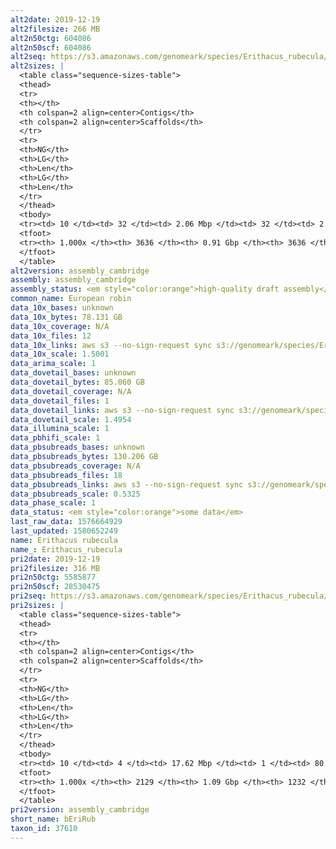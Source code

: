 ```yaml
---
alt2date: 2019-12-19
alt2filesize: 266 MB
alt2n50ctg: 604086
alt2n50scf: 604086
alt2seq: https://s3.amazonaws.com/genomeark/species/Erithacus_rubecula/bEriRub2/assembly_cambridge/bEriRub2.alt.asm.20191219.fasta.gz
alt2sizes: |
  <table class="sequence-sizes-table">
  <thead>
  <tr>
  <th></th>
  <th colspan=2 align=center>Contigs</th>
  <th colspan=2 align=center>Scaffolds</th>
  </tr>
  <tr>
  <th>NG</th>
  <th>LG</th>
  <th>Len</th>
  <th>LG</th>
  <th>Len</th>
  </tr>
  </thead>
  <tbody>
  <tr><td> 10 </td><td> 32 </td><td> 2.06 Mbp </td><td> 32 </td><td> 2.06 Mbp </td></tr>  <tr><td> 20 </td><td> 87 </td><td> 1.42 Mbp </td><td> 87 </td><td> 1.42 Mbp </td></tr>  <tr><td> 30 </td><td> 164 </td><td> 1.03 Mbp </td><td> 164 </td><td> 1.03 Mbp </td></tr>  <tr><td> 40 </td><td> 267 </td><td> 0.77 Mbp </td><td> 267 </td><td> 0.77 Mbp </td></tr>  <tr style="background-color:#cccccc;"><td> 50 </td><td> 400 </td><td> 0.60 Mbp </td><td> 400 </td><td> 0.60 Mbp </td></tr>  <tr><td> 60 </td><td> 578 </td><td> 0.43 Mbp </td><td> 578 </td><td> 0.43 Mbp </td></tr>  <tr><td> 70 </td><td> 832 </td><td> 0.30 Mbp </td><td> 832 </td><td> 0.30 Mbp </td></tr>  <tr><td> 80 </td><td> 1215 </td><td> 0.19 Mbp </td><td> 1215 </td><td> 0.19 Mbp </td></tr>  <tr><td> 90 </td><td> 1861 </td><td> 0.10 Mbp </td><td> 1861 </td><td> 0.10 Mbp </td></tr>  <tr><td> 100 </td><td> 3635 </td><td> 109  bp </td><td> 3635 </td><td> 109  bp </td></tr>  </tbody>
  <tfoot>
  <tr><th> 1.000x </th><th> 3636 </th><th> 0.91 Gbp </th><th> 3636 </th><th> 0.91 Gbp </th></tr>
  </tfoot>
  </table>
alt2version: assembly_cambridge
assembly: assembly_cambridge
assembly_status: <em style="color:orange">high-quality draft assembly</em>
common_name: European robin
data_10x_bases: unknown
data_10x_bytes: 78.131 GB
data_10x_coverage: N/A
data_10x_files: 12
data_10x_links: aws s3 --no-sign-request sync s3://genomeark/species/Erithacus_rubecula/bEriRub2/genomic_data/10x/ .<br>
data_10x_scale: 1.5001
data_arima_scale: 1
data_dovetail_bases: unknown
data_dovetail_bytes: 85.060 GB
data_dovetail_coverage: N/A
data_dovetail_files: 1
data_dovetail_links: aws s3 --no-sign-request sync s3://genomeark/species/Erithacus_rubecula/bEriRub2/genomic_data/dovetail/ .<br>
data_dovetail_scale: 1.4954
data_illumina_scale: 1
data_pbhifi_scale: 1
data_pbsubreads_bases: unknown
data_pbsubreads_bytes: 130.206 GB
data_pbsubreads_coverage: N/A
data_pbsubreads_files: 18
data_pbsubreads_links: aws s3 --no-sign-request sync s3://genomeark/species/Erithacus_rubecula/bEriRub2/genomic_data/pacbio/ . --exclude "*ccs.bam*"<br>
data_pbsubreads_scale: 0.5325
data_phase_scale: 1
data_status: <em style="color:orange">some data</em>
last_raw_data: 1576664929
last_updated: 1580652249
name: Erithacus rubecula
name_: Erithacus_rubecula
pri2date: 2019-12-19
pri2filesize: 316 MB
pri2n50ctg: 5585877
pri2n50scf: 28530475
pri2seq: https://s3.amazonaws.com/genomeark/species/Erithacus_rubecula/bEriRub2/assembly_cambridge/bEriRub2.pri.asm.20191219.fasta.gz
pri2sizes: |
  <table class="sequence-sizes-table">
  <thead>
  <tr>
  <th></th>
  <th colspan=2 align=center>Contigs</th>
  <th colspan=2 align=center>Scaffolds</th>
  </tr>
  <tr>
  <th>NG</th>
  <th>LG</th>
  <th>Len</th>
  <th>LG</th>
  <th>Len</th>
  </tr>
  </thead>
  <tbody>
  <tr><td> 10 </td><td> 4 </td><td> 17.62 Mbp </td><td> 1 </td><td> 80.38 Mbp </td></tr>  <tr><td> 20 </td><td> 12 </td><td> 12.24 Mbp </td><td> 2 </td><td> 75.81 Mbp </td></tr>  <tr><td> 30 </td><td> 21 </td><td> 10.15 Mbp </td><td> 4 </td><td> 57.85 Mbp </td></tr>  <tr><td> 40 </td><td> 33 </td><td> 8.08 Mbp </td><td> 5 </td><td> 55.80 Mbp </td></tr>  <tr style="background-color:#cccccc;"><td> 50 </td><td> 50 </td><td style="background-color:#88ff88;"> 5.59 Mbp </td><td> 9 </td><td style="background-color:#88ff88;"> 28.53 Mbp </td></tr>  <tr><td> 60 </td><td> 73 </td><td> 3.56 Mbp </td><td> 14 </td><td> 16.77 Mbp </td></tr>  <tr><td> 70 </td><td> 111 </td><td> 2.18 Mbp </td><td> 23 </td><td> 10.81 Mbp </td></tr>  <tr><td> 80 </td><td> 189 </td><td> 0.89 Mbp </td><td> 38 </td><td> 4.59 Mbp </td></tr>  <tr><td> 90 </td><td> 407 </td><td> 0.27 Mbp </td><td> 90 </td><td> 0.83 Mbp </td></tr>  <tr><td> 100 </td><td> 2128 </td><td> 4.04 Kbp </td><td> 1231 </td><td> 9.77 Kbp </td></tr>  </tbody>
  <tfoot>
  <tr><th> 1.000x </th><th> 2129 </th><th> 1.09 Gbp </th><th> 1232 </th><th> 1.09 Gbp </th></tr>
  </tfoot>
  </table>
pri2version: assembly_cambridge
short_name: bEriRub
taxon_id: 37610
---
```

